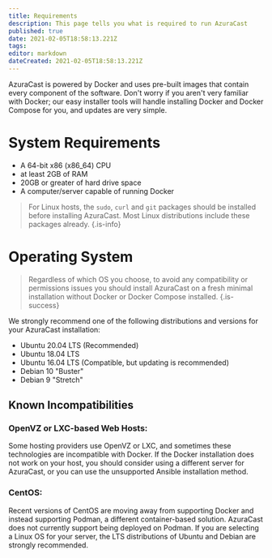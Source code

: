 ```yaml
---
title: Requirements
description: This page tells you what is required to run AzuraCast
published: true
date: 2021-02-05T18:58:13.221Z
tags: 
editor: markdown
dateCreated: 2021-02-05T18:58:13.221Z
---
```


AzuraCast is powered by Docker and uses pre-built images that contain every component of the software. Don't worry if you aren't very familiar with Docker; our easy installer tools will handle installing Docker and Docker Compose for you, and updates are very simple.


# System Requirements

- A 64-bit x86 (x86_64) CPU
- at least 2GB of RAM
- 20GB or greater of hard drive space
- A computer/server capable of running Docker

> For Linux hosts, the `sudo`, `curl` and `git` packages should be installed before installing AzuraCast. Most Linux distributions include these packages already.
{.is-info}

# Operating System

> Regardless of which OS you choose, to avoid any compatibility or permissions issues you should install AzuraCast on a fresh minimal installation without Docker or Docker Compose installed.
{.is-success}

We strongly recommend one of the following distributions and versions for your AzuraCast installation:

- Ubuntu 20.04 LTS (Recommended)
- Ubuntu 18.04 LTS
- Ubuntu 16.04 LTS (Compatible, but updating is recommended)
- Debian 10 "Buster"
- Debian 9 "Stretch"

## Known Incompatibilities

### **OpenVZ or LXC-based Web Hosts:**

Some hosting providers use OpenVZ or LXC, and sometimes these technologies are incompatible with Docker. If the Docker installation does not work on your host, you should consider using a different server for AzuraCast, or you can use the unsupported Ansible installation method.

### **CentOS:**
Recent versions of CentOS are moving away from supporting Docker and instead supporting Podman, a different container-based solution. AzuraCast does not currently support being deployed on Podman. If you are selecting a Linux OS for your server, the LTS distributions of Ubuntu and Debian are strongly recommended.